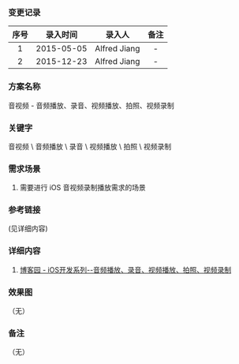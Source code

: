 ### 变更记录

| 序号 | 录入时间 | 录入人 | 备注 |
|:--------:|:--------:|:--------:|:--------:|
| 1 | 2015-05-05 | Alfred Jiang | - |
| 2 | 2015-12-23 | Alfred Jiang | - |

### 方案名称

音视频 - 音频播放、录音、视频播放、拍照、视频录制

### 关键字

音视频 \ 音频播放 \ 录音 \ 视频播放 \ 拍照 \ 视频录制

### 需求场景

1. 需要进行 iOS 音视频录制播放需求的场景

### 参考链接
(见详细内容)

### 详细内容

1. [博客园 - iOS开发系列--音频播放、录音、视频播放、拍照、视频录制](http://www.cnblogs.com/kenshincui/p/4186022.html)

### 效果图
（无）

### 备注
（无）